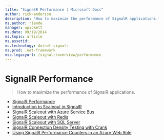```yaml
---
title: "SignalR Performance | Microsoft Docs"
author: rick-anderson
description: "How to maximize the performance of SignalR applications."
ms.author: riande
manager: wpickett
ms.date: 09/19/2014
ms.topic: article
ms.assetid: 
ms.technology: dotnet-signalr
ms.prod: .net-framework
msc.legacyurl: /signalr/overview/performance
---
```

SignalR Performance
====================
> How to maximize the performance of SignalR applications.


- [SignalR Performance](signalr-performance.md)
- [Introduction to Scaleout in SignalR](scaleout-in-signalr.md)
- [SignalR Scaleout with Azure Service Bus](scaleout-with-windows-azure-service-bus.md)
- [SignalR Scaleout with Redis](scaleout-with-redis.md)
- [SignalR Scaleout with SQL Server](scaleout-with-sql-server.md)
- [SignalR Connection Density Testing with Crank](signalr-connection-density-testing-with-crank.md)
- [Using SignalR Performance Counters in an Azure Web Role](using-signalr-performance-counters-in-an-azure-web-role.md)